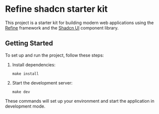 # Refine shadcn starter kit

This project is a starter kit for building modern web applications using the [Refine](https://refine.dev) framework and the [Shadcn UI](https://shadcn.com/) component library.

## Getting Started

To set up and run the project, follow these steps:

1. Install dependencies:
   ```
   make install
   ```

2. Start the development server:
   ```
   make dev
   ```

These commands will set up your environment and start the application in development mode.